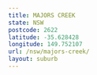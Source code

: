 ```yaml
---
title: MAJORS CREEK
state: NSW
postcode: 2622
latitude: -35.628428
longitude: 149.752107
url: /nsw/majors-creek/
layout: suburb
---
```

